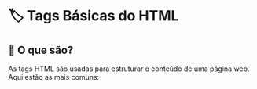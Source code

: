# 🏷️ Tags Básicas do HTML  

## 📌 O que são?  
As tags HTML são usadas para estruturar o conteúdo de uma página web. Aqui estão as mais comuns:  
